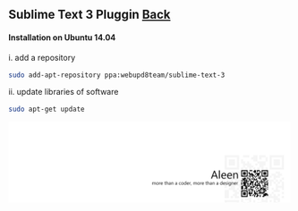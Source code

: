 ## Sublime Text 3 Pluggin [Back](./qa.md)

#### Installation on Ubuntu 14.04

i. add a repository

```bash
sudo add-apt-repository ppa:webupd8team/sublime-text-3
```

ii. update libraries of software

```bash
sudo apt-get update 
```

<a href="http://aleen42.github.io/" target="_blank" ><img src="./../pic/tail.gif"></a>
